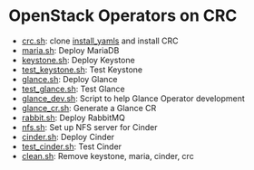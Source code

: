 # OpenStack Operators on CRC

- [crc.sh](crc.sh): clone [install_yamls](https://github.com/openstack-k8s-operators/install_yamls) and install CRC
- [maria.sh](maria.sh): Deploy MariaDB
- [keystone.sh](keystone.sh): Deploy Keystone
- [test_keystone.sh](test_keystone.sh): Test Keystone
- [glance.sh](glance.sh): Deploy Glance
- [test_glance.sh](test_glance.sh): Test Glance
- [glance_dev.sh](glance_dev.sh): Script to help Glance Operator development
- [glance_cr.sh](glance_cr.sh): Generate a Glance CR
- [rabbit.sh](rabbit.sh): Deploy RabbitMQ
- [nfs.sh](nfs.sh): Set up NFS server for Cinder
- [cinder.sh](cinder.sh): Deploy Cinder
- [test_cinder.sh](test_cinder.sh): Test Cinder
- [clean.sh](clean.sh): Remove keystone, maria, cinder, crc
